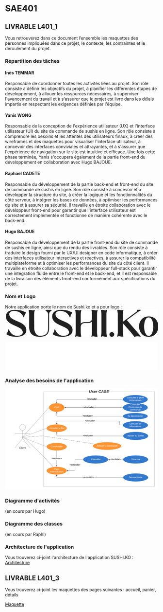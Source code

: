 # SAE401

## LIVRABLE  L401_1
Vous retrouverez dans ce document l’ensemble les maquettes des personnes impliquées dans ce projet, le contexte, les contraintes et le déroulement du projet.

### Répartition des tâches

#### Inès TEMMAR
Responsable de coordonner toutes les activités liées au projet. Son rôle consiste à définir les objectifs du projet, à planifier les différentes étapes de développement, à allouer les ressources nécessaires, à superviser l'avancement du travail et à s'assurer que le projet est livré dans les délais impartis en respectant les exigences définies par l'équipe.

#### Yanis WONG
Responsable de la conception de l'expérience utilisateur (UX) et l'interface utilisateur (UI) du site de commande de sushis en ligne. Son rôle consiste à comprendre les besoins et les attentes des utilisateurs finaux, à créer des wireframes et des maquettes pour visualiser l'interface utilisateur, à concevoir des interfaces conviviales et attrayantes, et à s'assurer que l'expérience de navigation sur le site est intuitive et efficace. Une fois cette phase terminée, Yanis s'occupera également de la partie front-end du développement en collaboration avec Hugo BAJOUE.

#### Raphael CADETE
Responsable du développement de la partie back-end et front-end du site de commande de sushis en ligne. Son rôle consiste à concevoir et à développer la structure du site, à créer la logique et les fonctionnalités du côté serveur, à intégrer les bases de données, à optimiser les performances du site et à assurer sa sécurité. Il travaille en étroite collaboration avec le développeur front-end pour garantir que l'interface utilisateur est correctement implémentée et fonctionne de manière cohérente avec le back-end.

#### Hugo BAJOUE
Responsable du développement de la partie front-end du site de commande de sushis en ligne, ainsi que du rendu des livrables. Son rôle consiste à traduire le design fourni par le UX/UI designer en code informatique, à créer des interfaces utilisateur interactives et réactives, à assurer la compatibilité multiplateforme et à optimiser les performances du site du côté client. Il travaille en étroite collaboration avec le développeur full-stack pour garantir une intégration fluide entre le front-end et le back-end, et il est responsable de la livraison des éléments front-end conformément aux spécifications du projet.

### Nom et Logo
Notre application porte le nom de Sushi.ko et a pour logo :
![Version nuit](images/logo_noir.png)

![Version clair](images/logo_blanc.png)

### Analyse des besoins de l'application
![USER CASE](images/User_Case_SUSHI.png)

### Diagramme d'activités
(en cours par Hugo)

### Diagramme des classes
(en cours par Raphi)

### Architecture de l'application
Vous trouverez ci-joint l'architecture de l'application SUSHI.KO :
[Architecture](architecture.txt)

## LIVRABLE  L401_3
Vous trouverez ci-joint les maquettes des pages suivantes : accueil, panier, détails

[Maquette](https://www.figma.com/file/YewJCHIxcp26KI8tOVMFAp/Untitled?type=design&node-id=0%3A1&mode=design&t=4KNuZF73xHuQtkNl-1)
